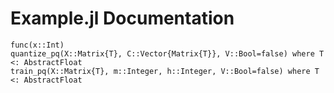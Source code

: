 # Example.jl Documentation

```@docs
func(x::Int)
quantize_pq(X::Matrix{T}, C::Vector{Matrix{T}}, V::Bool=false) where T <: AbstractFloat
train_pq(X::Matrix{T}, m::Integer, h::Integer, V::Bool=false) where T <: AbstractFloat
```
